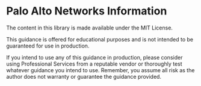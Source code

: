 # Palo Alto Networks Information
The content in this library is made available under the MIT License.

This guidance is offered for educational purposes and is not intended to be guaranteed for use in production. 

If you intend to use any of this guidance in production, please consider using Professional Services from a reputable vendor or thoroughly test whatever guidance you intend to use. Remember, you assume all risk as the author does not warranty or guarantee the guidance provided.
